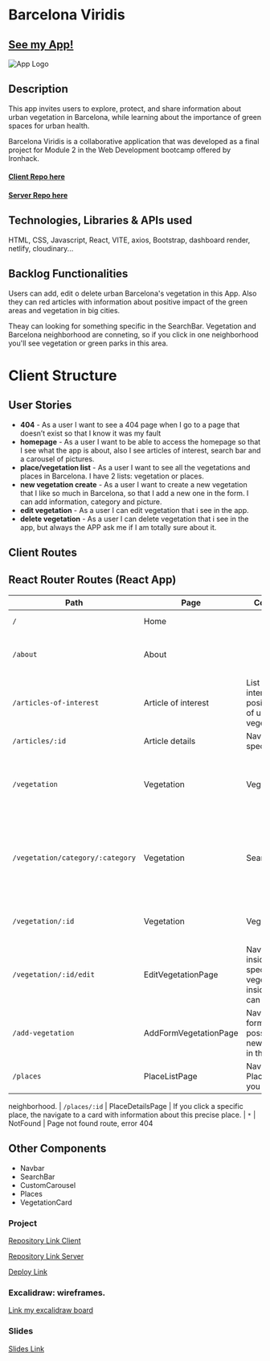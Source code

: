 
# Barcelona Viridis 

## [See my App!](https://barcelonaviridis.netlify.app/)

![App Logo](/assets/BarcelonaViridis.svg)

## Description
This app invites users to explore, protect, and share information about urban vegetation in Barcelona, while learning about the importance of green spaces for urban health.

Barcelona Viridis is a collaborative application that was developed as a final project for Module 2 in the Web Development bootcamp offered by Ironhack.

#### [Client Repo here](https://github.com/AmaliaBM/barcelona_viridis_app)
#### [Server Repo here](https://github.com/AmaliaBM/barcelona_viridis_server)

## Technologies, Libraries & APIs used

HTML, CSS, Javascript, React, VITE, axios, Bootstrap, dashboard render,  netlify, cloudinary...

## Backlog Functionalities

Users can add, edit o delete urban Barcelona's vegetation in this App. 
Also they can red articles with information about positive impact of the green areas and vegetation in big cities. 

Theay can looking for something specific in the SearchBar. 
Vegetation and Barcelona neighborhood are conneting, so if you click in one neighborhood you'll see vegetation or green parks in this area. 

# Client Structure

## User Stories


- **404** - As a user I want to see a 404 page when I go to a page that doesn’t exist so that I know it was my fault 
- **homepage** - As a user I want to be able to access the homepage so that I see what the app is about, also I see articles of interest, search bar and a carousel of pictures.
- **place/vegetation list** - As a user I want to see all the vegetations and places in Barcelona. I have 2 lists: vegetation or places. 
- **new vegetation create** - As a user I want to create a new vegetation that I like so much in Barcelona, so that I add a new one in the form. I can add information, category and picture. 
- **edit vegetation** - As a user I can edit vegetation that i see in the app.
- **delete vegetation** - As a user I can delete vegetation that i see in the app, but always the APP ask me if I am totally sure about it.


## Client Routes

## React Router Routes (React App)
| Path                      | Page            | Components        | Behavior                                                      |
| ------------------------- | ----------------| ----------------  |  ------------------------------------------------------------  |
| `/`                       | Home            |                   | Home page                                                     |
| `/about`                  | About          |                     | About me and a link to my linkedin.
| `/articles-of-interest`   | Article of interest           |      List articles of interest about positive impact of urban vegetation.
| `/articles/:id`                | Article details         | Navigate to an specific article.
| `/vegetation`             | Vegetation        | Vegetation | Shows all vegetation available in APP from Barcelona
| `/vegetation/category/:category`             | Vegetation       |  SearchBar                 | A searchbar to looking for category inside of the vegetation                                    |
| `/vegetation/:id`       | Vegetation   | Vegetationdetails         | Navigate to an specific vegetation.
| `/vegetation/:id/edit`       | EditVegetationPage          | Navigate to inside an specific vegetation and inside of this you can edit all info. 
| `/add-vegetation`       | AddFormVegetationPage         | Navigate to a form. Here it is possible add new vegetation in the APP.  
| `/places`       | PlaceListPage          | Navigate to Places List, here you can see all 
neighborhood.
| `/places/:id`       | PlaceDetailsPage          | If you click a specific place, the navigate to a card with information about this precise place.
| `*`       | NotFound          | Page not found route, error 404
## Other Components

- Navbar
- SearchBar
- CustomCarousel
- Places
- VegetationCard
  
### Project

[Repository Link Client](https://github.com/AmaliaBM/barcelona_viridis_app)

[Repository Link Server](https://github.com/AmaliaBM/barcelona_viridis_server)

[Deploy Link](https://barcelonaviridis.netlify.app/)

### Excalidraw: wireframes.

[Link my excalidraw board](https://excalidraw.com/#json=NVqOeU41E53FEVrCpBbDi,Mfr7oNH4Y0k8ekAgsnzNGA)

### Slides

[Slides Link](www.your-slides-url-here.com)
